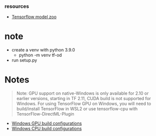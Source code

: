 ### resources

- [Tensorflow model zoo](https://github.com/tensorflow/models/blob/master/research/object_detection/g3doc/tf2_detection_zoo.md)

# note

- create a venv with python 3.9.0
    - python -m venv tf-od
- run setup.py

# Notes

> Note: GPU support on native-Windows is only available for 2.10 or earlier versions, starting in TF 2.11, CUDA build is not supported for Windows. For using
> TensorFlow GPU on Windows, you will need to build/install TensorFlow in WSL2 or use tensorflow-cpu with TensorFlow-DirectML-Plugin

- [Windows GPU build configurations](https://www.tensorflow.org/install/source_windows#gpu)
- [Windows CPU build configurations](https://www.tensorflow.org/install/source_windows#cpu)
